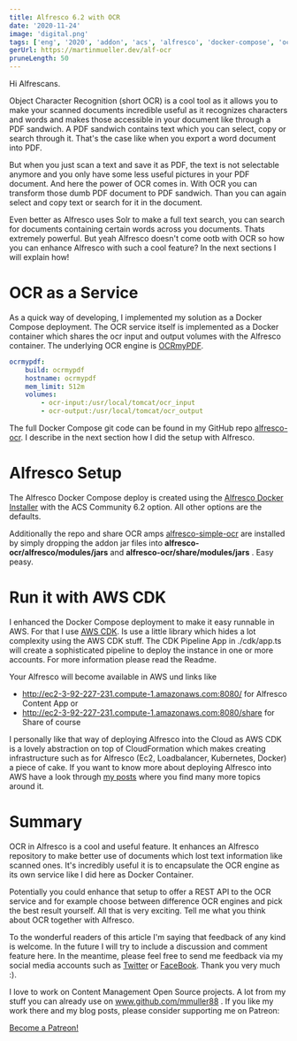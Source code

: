 ```yaml
---
title: Alfresco 6.2 with OCR
date: '2020-11-24'
image: 'digital.png'
tags: ['eng', '2020', 'addon', 'acs', 'alfresco', 'docker-compose', 'ocr']
gerUrl: https://martinmueller.dev/alf-ocr
pruneLength: 50
---
```


Hi Alfrescans.

Object Character Recognition (short OCR) is a cool tool as it allows you to make your scanned documents incredible useful as it recognizes characters and words and makes those accessible in your document like through a PDF sandwich. A PDF sandwich contains text which you can select, copy or search through it. That's the case like when you export a word document into PDF.

But when you just scan a text and save it as PDF, the text is not selectable anymore and you only have some less useful pictures in your PDF document. And here the power of OCR comes in. With OCR you can transform those dumb PDF document to PDF sandwich. Than you can again select and copy text or search for it in the document.

Even better as Alfresco uses Solr to make a full text search, you can search for documents containing certain words across you documents. Thats extremely powerful. But yeah Alfresco doesn't come ootb with OCR so how you can enhance Alfresco with such a cool feature? In the next sections I will explain how!

# OCR as a Service
As a quick way of developing, I implemented my solution as a Docker Compose deployment. The OCR service itself is implemented as a Docker container which shares the ocr input and output volumes with the Alfresco container. The underlying OCR engine is [OCRmyPDF](https://github.com/jbarlow83/OCRmyPDF).

```YAML
ocrmypdf:
    build: ocrmypdf
    hostname: ocrmypdf
    mem_limit: 512m
    volumes:
        - ocr-input:/usr/local/tomcat/ocr_input
        - ocr-output:/usr/local/tomcat/ocr_output
```

The full Docker Compose git code can be found in my GitHub repo [alfresco-ocr](https://github.com/mmuller88/alfresco-ocr). I describe in the next section how I did the setup with Alfresco.

# Alfresco Setup
The Alfresco Docker Compose deploy is created using the [Alfresco Docker Installer](https://github.com/Alfresco/alfresco-docker-installer) with the ACS Community 6.2 option. All other options are the defaults.

Additionally the repo and share OCR amps [alfresco-simple-ocr](https://github.com/keensoft/alfresco-simple-ocr) are installed by simply dropping the addon jar files into **alfresco-ocr/alfresco/modules/jars** and **alfresco-ocr/share/modules/jars** . Easy peasy.

# Run it with AWS CDK
I enhanced the Docker Compose deployment to make it easy runnable in AWS. For that I use [AWS CDK](https://github.com/aws/aws-cdk). Is use a little library which hides a lot complexity using the AWS CDK stuff. The CDK Pipeline App in ./cdk/app.ts will create a sophisticated pipeline to deploy the instance in one or more accounts. For more information please read the Readme.

Your Alfresco will become available in AWS und links like
* http://ec2-3-92-227-231.compute-1.amazonaws.com:8080/ for Alfresco Content App or
* http://ec2-3-92-227-231.compute-1.amazonaws.com:8080/share for Share of course

I personally like that way of deploying Alfresco into the Cloud as AWS CDK is a lovely abstraction on top of CloudFormation which makes creating infrastructure such as for Alfresco (Ec2, Loadbalancer, Kubernetes, Docker) a piece of cake. If you want to know more about deploying Alfresco into AWS have a look through [my posts](https://martinmueller.dev/tags/alfresco) where you find many more topics around it.

# Summary
OCR in Alfresco is a cool and useful feature. It enhances an Alfresco repository to make better use of documents which lost text information like scanned ones. It's incredibly useful it is to encapsulate the OCR engine as its own service like I did here as Docker Container.

Potentially you could enhance that setup to offer a REST API to the OCR service and for example choose between difference OCR engines and pick the best result yourself. All that is very exciting. Tell me what you think about OCR together with Alfresco.

To the wonderful readers of this article I'm saying that feedback of any kind is welcome. In the future I will try to include a discussion and comment feature here. In the meantime, please feel free to send me feedback via my social media accounts such as [Twitter](https://twitter.com/MartinMueller_) or [FaceBook](https://www.facebook.com/martin.muller.10485). Thank you very much :).

I love to work on Content Management Open Source projects. A lot from my stuff you can already use on www.github.com/mmuller88 . If you like my work there and my blog posts, please consider supporting me on Patreon:

<a href="https://www.patreon.com/bePatron?u=29010217" data-patreon-widget-type="become-patron-button">Become a Patreon!</a><script async src="https://c6.patreon.com/becomePatronButton.bundle.js"></script>